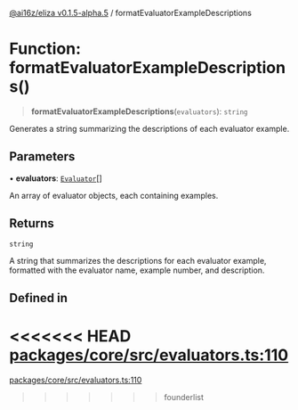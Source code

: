 [@ai16z/eliza v0.1.5-alpha.5](../index.md) / formatEvaluatorExampleDescriptions

# Function: formatEvaluatorExampleDescriptions()

> **formatEvaluatorExampleDescriptions**(`evaluators`): `string`

Generates a string summarizing the descriptions of each evaluator example.

## Parameters

• **evaluators**: [`Evaluator`](../interfaces/Evaluator.md)[]

An array of evaluator objects, each containing examples.

## Returns

`string`

A string that summarizes the descriptions for each evaluator example, formatted with the evaluator name, example number, and description.

## Defined in

<<<<<<< HEAD
[packages/core/src/evaluators.ts:110](https://github.com/ai16z/eliza/blob/main/packages/core/src/evaluators.ts#L110)
=======
[packages/core/src/evaluators.ts:110](https://github.com/konstantine25b/eliza/blob/main/packages/core/src/evaluators.ts#L110)
>>>>>>> founderlist
